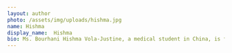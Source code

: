 ```yaml
---
layout: author
photo: /assets/img/uploads/hishma.jpg
name: Hishma
display_name:  Hishma
bio: Ms. Bourhani Hishma Vola-Justine, a medical student in China, is full of curiosity and does not shy away from learning new skills. Her personal experiences, combined with her years of study in medicine, have allowed her to develop more empathy and have deepened her desire to help people and find balance in life.
---
```

